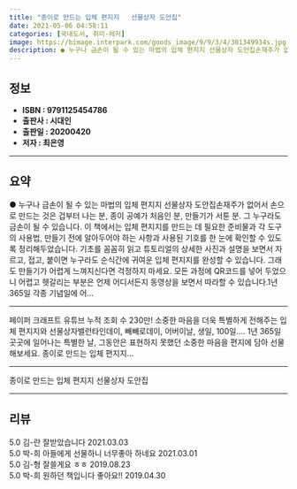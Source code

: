 ```yaml
---
title: "종이로 만드는 입체 편지지   선물상자 도안집"
date: 2021-05-06 04:58:11
categories: [국내도서, 취미-레저]
image: https://bimage.interpark.com/goods_image/9/9/3/4/301349934s.jpg
description: ● 누구나 금손이 될 수 있는 마법의 입체 편지지 선물상자 도안집손재주가 없어서 손으로 만드는 것은 겁부터 나는 분, 종이 공예가 처음인 분, 만들기가 서툰 분. 그 누구라도 금손이 될 수 있습니다. 이 책에서는 입체 편지지를 만드는 데 필요한 준비물과 각 도구의 사용법, 만들기 전
---
```


## **정보**

- **ISBN : 9791125454786**
- **출판사 : 시대인**
- **출판일 : 20200420**
- **저자 : 최은영**

------



## **요약**

●  누구나 금손이 될 수 있는 마법의 입체 편지지  선물상자 도안집손재주가 없어서 손으로 만드는 것은 겁부터 나는 분, 종이 공예가 처음인 분, 만들기가 서툰 분. 그 누구라도 금손이 될 수 있습니다. 이 책에서는 입체 편지지를 만드는 데 필요한 준비물과 각 도구의 사용법, 만들기 전에 알아두어야 하는 사항과 사용된 기호를 한 눈에 확인할 수 있도록 정리해두었습니다. 기초를 꼼꼼히 읽고 튜토리얼의 상세한 사진과 설명을 보면서 자르고, 접고, 붙이면 누구라도 순식간에 귀여운 입체 편지지를 완성할 수 있습니다. 그래도 만들기가 어렵게 느껴지신다면 걱정하지 마세요. 모든 과정에 QR코드를 넣어 두었으니 어렵고 헷갈리는 부분은 언제 어디서든지 동영상을 보면서 따라할 수 있습니다.1년 365일 각종 기념일에 어...

------

페이퍼 크래프트 유튜브 누적 조회 수 230만!
소중한 마음을 더욱 특별하게 전해주는 입체 편지지와 선물상자밸런타인데이, 빼빼로데이, 어버이날, 생일, 100일…. 1년 365일 곳곳에 일어나는 특별한 날, 그동안은 표현하지 못했던 소중한 마음을 편지에 담아 선물해보세요. 종이로 만드는 입체 편지지... 

------


종이로 만드는 입체 편지지   선물상자 도안집 

------


## **리뷰** 

5.0 김-란 잘받았습니다 2021.03.03 <br/>5.0 박-희 아들에게 선물하니 너무좋아 하네요 2021.03.01 <br/>5.0 김-형 잘쓸게요 ㅎㅎ 2019.08.23 <br/>5.0 박-희 원하던 책입니다 좋아요!! 2019.04.30 <br/>
